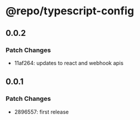 # @repo/typescript-config

## 0.0.2

### Patch Changes

- 11af264: updates to react and webhook apis

## 0.0.1

### Patch Changes

- 2896557: first release
